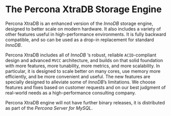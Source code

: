 # The Percona XtraDB Storage Engine

Percona XtraDB is an enhanced version of the *InnoDB* storage engine, designed
to better scale on modern hardware.  It also includes a variety of other
features useful in high-performance environments. It is fully backward
compatible, and so can be used as a drop-in replacement for standard *InnoDB*.

Percona XtraDB includes all of *InnoDB* ‘s robust, reliable `ACID`-compliant
design and advanced `MVCC` architecture, and builds on that solid foundation
with more features, more tunability, more metrics, and more scalability. In
particular, it is designed to scale better on many cores, use memory more
efficiently, and be more convenient and useful. The new features are
specially designed to alleviate some of *InnoDB*’s limitations. We choose
features and fixes based on customer requests and on our best judgment of
real-world needs as a high-performance consulting company.

Percona XtraDB engine will not have further binary releases, it is
distributed as part of the *Percona Server for MySQL*.

<!-- Products -->
<!-- Platforms and rel. products -->
